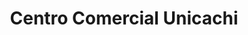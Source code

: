 ---
title: "Centro Comercial Unicachi"
url: /barrios-altos/centro-comercial-unicachi/
shop: Einkaufszentrum
---